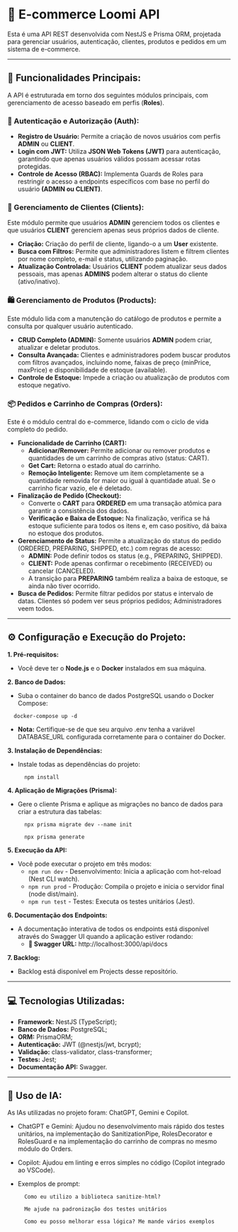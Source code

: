 # 🛒 E-commerce Loomi API 
Esta é uma API REST desenvolvida com NestJS e Prisma ORM, projetada para gerenciar usuários, autenticação, clientes, produtos e pedidos em um sistema de e-commerce.

---

## 🌟 Funcionalidades Principais:
A API é estruturada em torno dos seguintes módulos principais, com gerenciamento de acesso baseado em perfis (**Roles**).

### 🔑 Autenticação e Autorização (Auth):
- **Registro de Usuário:** Permite a criação de novos usuários com perfis **ADMIN** ou **CLIENT**.
- **Login com JWT:** Utiliza **JSON Web Tokens (JWT)** para autenticação, garantindo que apenas usuários válidos possam acessar rotas protegidas.
- **Controle de Acesso (RBAC):** Implementa Guards de Roles para restringir o acesso a endpoints específicos com base no perfil do usuário **(ADMIN ou CLIENT)**.

### 👥 Gerenciamento de Clientes (Clients):
Este módulo permite que usuários **ADMIN** gerenciem todos os clientes e que usuários **CLIENT** gerenciem apenas seus próprios dados de cliente.
- **Criação:** Criação do perfil de cliente, ligando-o a um **User** existente.
- **Busca com Filtros:** Permite que administradores listem e filtrem clientes por nome completo, e-mail e status, utilizando paginação.
- **Atualização Controlada:** Usuários **CLIENT** podem atualizar seus dados pessoais, mas apenas **ADMINS** podem alterar o status do cliente (ativo/inativo).

### 🛍️ Gerenciamento de Produtos (Products):
Este módulo lida com a manutenção do catálogo de produtos e permite a consulta por qualquer usuário autenticado.
- **CRUD Completo (ADMIN):** Somente usuários **ADMIN** podem criar, atualizar e deletar produtos.
- **Consulta Avançada:** Clientes e administradores podem buscar produtos com filtros avançados, incluindo nome, faixas de preço (minPrice, maxPrice) e disponibilidade de estoque (available).
- **Controle de Estoque:** Impede a criação ou atualização de produtos com estoque negativo.

### 📦 Pedidos e Carrinho de Compras (Orders):
Este é o módulo central do e-commerce, lidando com o ciclo de vida completo do pedido.
- **Funcionalidade de Carrinho (CART):**
  - **Adicionar/Remover:** Permite adicionar ou remover produtos e quantidades de um carrinho de compras ativo (status: CART).
  - **Get Cart:** Retorna o estado atual do carrinho.
  - **Remoção Inteligente:** Remove um item completamente se a quantidade removida for maior ou igual à quantidade atual. Se o carrinho ficar vazio, ele é deletado.
- **Finalização de Pedido (Checkout):**
  - Converte o **CART** para **ORDERED** em uma transação atômica para garantir a consistência dos dados.
  - **Verificação e Baixa de Estoque:** Na finalização, verifica se há estoque suficiente para todos os itens e, em caso positivo, dá baixa no estoque dos produtos.
- **Gerenciamento de Status:** Permite a atualização do status do pedido (ORDERED, PREPARING, SHIPPED, etc.) com regras de acesso:
  - **ADMIN:** Pode definir todos os status (e.g., PREPARING, SHIPPED).
  - **CLIENT:** Pode apenas confirmar o recebimento (RECEIVED) ou cancelar (CANCELED).
  - A transição para **PREPARING** também realiza a baixa de estoque, se ainda não tiver ocorrido.
- **Busca de Pedidos:** Permite filtrar pedidos por status e intervalo de datas. Clientes só podem ver seus próprios pedidos; Administradores veem todos.

---

## ⚙️ Configuração e Execução do Projeto:
**1. Pré-requisitos:**
  - Você deve ter o **Node.js** e o **Docker** instalados em sua máquina.
    
**2. Banco de Dados:**
  - Suba o container do banco de dados PostgreSQL usando o Docker Compose:
  ```
    docker-compose up -d
  ```
  - **Nota:** Certifique-se de que seu arquivo .env tenha a variável DATABASE_URL configurada corretamente para o container do Docker.

**3. Instalação de Dependências:**
  - Instale todas as dependências do projeto:
    ```
      npm install
    ```

**4. Aplicação de Migrações (Prisma):**
  - Gere o cliente Prisma e aplique as migrações no banco de dados para criar a estrutura das tabelas:
    ```
      npx prisma migrate dev --name init
    ```
    ```
      npx prisma generate
    ```

**5. Execução da API:**
  - Você pode executar o projeto em três modos:
    - ``` npm run dev ``` -  Desenvolvimento: Inicia a aplicação com hot-reload (Nest CLI watch).
    - ``` npm run prod ``` - Produção: Compila o projeto e inicia o servidor final (node dist/main).
    - ``` npm run test ``` - Testes: Executa os testes unitários (Jest).
   
**6. Documentação dos Endpoints:**
  - A documentação interativa de todos os endpoints está disponível através do Swagger UI quando a aplicação estiver rodando:
    - **🔗 Swagger URL:** http://localhost:3000/api/docs

**7. Backlog:**
  - Backlog está disponível em Projects desse repositório.
    
---

## 💻 Tecnologias Utilizadas:
- **Framework:** NestJS (TypeScript);
- **Banco de Dados:** PostgreSQL;
- **ORM:** PrismaORM;
- **Autenticação:** JWT (@nestjs/jwt, bcrypt);
- **Validação:** class-validator, class-transformer;
- **Testes:** Jest;
- **Documentação API:** Swagger.

---

## 🤖 Uso de IA:
As IAs utilizadas no projeto foram: ChatGPT, Gemini e Copilot.

- ChatGPT e Gemini: Ajudou no desenvolvimento mais rápido dos testes unitários, na implementação do SanitizationPipe, RolesDecorator e RolesGuard e na implementação do carrinho de compras no mesmo módulo do Orders.
- Copilot: Ajudou em linting e erros simples no código (Copilot integrado ao VSCode).

- Exemplos de prompt:
  ```
    Como eu utilizo a biblioteca sanitize-html?
  ```
  ```
    Me ajude na padronização dos testes unitários
  ```
  ```
    Como eu posso melhorar essa lógica? Me mande vários exemplos
  ```
